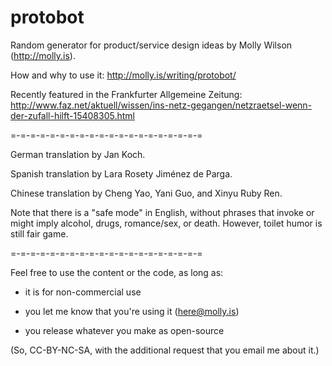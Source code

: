# protobot
Random generator for product/service design ideas by Molly Wilson (http://molly.is).

How and why to use it: http://molly.is/writing/protobot/

Recently featured in the Frankfurter Allgemeine Zeitung: http://www.faz.net/aktuell/wissen/ins-netz-gegangen/netzraetsel-wenn-der-zufall-hilft-15408305.html

=-=-=-=-=-=-=-=-=-=-=-=-=-=-=-=-=-=-=-=

German translation by Jan Koch.

Spanish translation by Lara Rosety Jiménez de Parga.

Chinese translation by Cheng Yao, Yani Guo, and Xinyu Ruby Ren.

Note that there is a "safe mode" in English, without phrases that invoke or might imply alcohol, drugs, romance/sex, or death. However, toilet humor is still fair game.

=-=-=-=-=-=-=-=-=-=-=-=-=-=-=-=-=-=-=-=

Feel free to use the content or the code, as long as:

- it is for non-commercial use

- you let me know that you're using it (here@molly.is)

- you release whatever you make as open-source

(So, CC-BY-NC-SA, with the additional request that you email me about it.)
